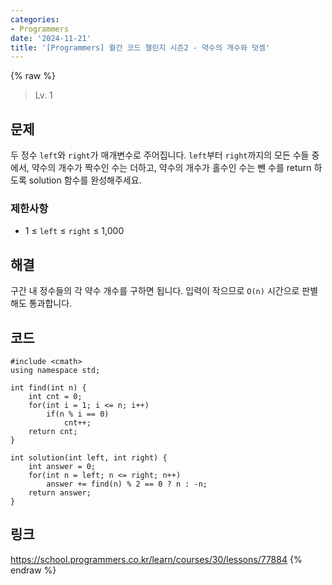 ```yaml
---
categories:
- Programmers
date: '2024-11-21'
title: '[Programmers] 월간 코드 챌린지 시즌2 - 약수의 개수와 덧셈'
---
```


{% raw %}
> Lv. 1<br>

## 문제
두 정수  `left`와  `right`가 매개변수로 주어집니다.  `left`부터  `right`까지의 모든 수들 중에서, 약수의 개수가 짝수인 수는 더하고, 약수의 개수가 홀수인 수는 뺀 수를 return 하도록 solution 함수를 완성해주세요.

### 제한사항
-   1 ≤  `left`  ≤  `right`  ≤ 1,000

## 해결
구간 내 정수들의 각 약수 개수를 구하면 됩니다. 입력이 작으므로 `O(n)` 시간으로 판별해도 통과합니다.

## 코드
```
#include <cmath>
using namespace std;

int find(int n) {
    int cnt = 0;
    for(int i = 1; i <= n; i++)
        if(n % i == 0)
            cnt++;
    return cnt;
}

int solution(int left, int right) {
    int answer = 0;
    for(int n = left; n <= right; n++)
        answer += find(n) % 2 == 0 ? n : -n;
    return answer;
}
```

## 링크
https://school.programmers.co.kr/learn/courses/30/lessons/77884
{% endraw %}
